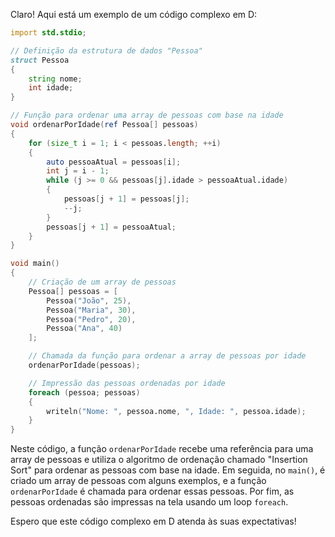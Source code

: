 Claro! Aqui está um exemplo de um código complexo em D:

```d
import std.stdio;

// Definição da estrutura de dados "Pessoa"
struct Pessoa
{
    string nome;
    int idade;
}

// Função para ordenar uma array de pessoas com base na idade
void ordenarPorIdade(ref Pessoa[] pessoas)
{
    for (size_t i = 1; i < pessoas.length; ++i)
    {
        auto pessoaAtual = pessoas[i];
        int j = i - 1;
        while (j >= 0 && pessoas[j].idade > pessoaAtual.idade)
        {
            pessoas[j + 1] = pessoas[j];
            --j;
        }
        pessoas[j + 1] = pessoaAtual;
    }
}

void main()
{
    // Criação de um array de pessoas
    Pessoa[] pessoas = [
        Pessoa("João", 25),
        Pessoa("Maria", 30),
        Pessoa("Pedro", 20),
        Pessoa("Ana", 40)
    ];

    // Chamada da função para ordenar a array de pessoas por idade
    ordenarPorIdade(pessoas);

    // Impressão das pessoas ordenadas por idade
    foreach (pessoa; pessoas)
    {
        writeln("Nome: ", pessoa.nome, ", Idade: ", pessoa.idade);
    }
}
```

Neste código, a função `ordenarPorIdade` recebe uma referência para uma array de pessoas e utiliza o algoritmo de ordenação chamado "Insertion Sort" para ordenar as pessoas com base na idade. Em seguida, no `main()`, é criado um array de pessoas com alguns exemplos, e a função `ordenarPorIdade` é chamada para ordenar essas pessoas. Por fim, as pessoas ordenadas são impressas na tela usando um loop `foreach`.

Espero que este código complexo em D atenda às suas expectativas!